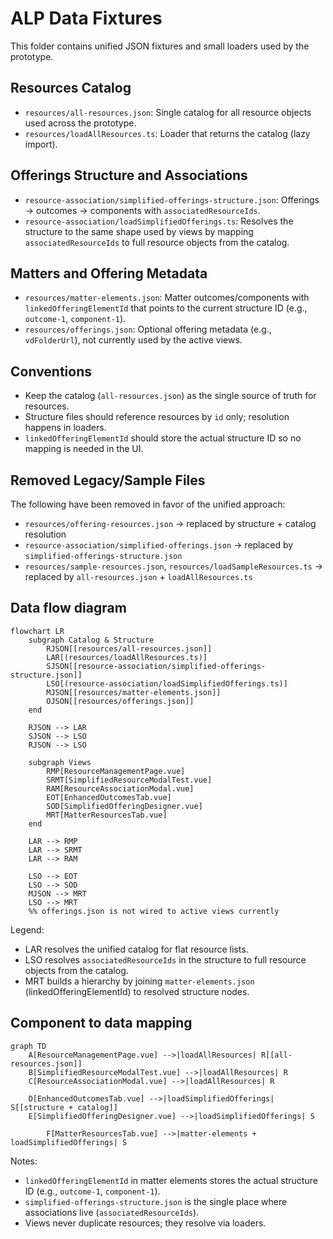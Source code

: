 # ALP Data Fixtures

This folder contains unified JSON fixtures and small loaders used by the prototype.

## Resources Catalog
- `resources/all-resources.json`: Single catalog for all resource objects used across the prototype.
- `resources/loadAllResources.ts`: Loader that returns the catalog (lazy import).

## Offerings Structure and Associations
- `resource-association/simplified-offerings-structure.json`: Offerings → outcomes → components with `associatedResourceIds`.
- `resource-association/loadSimplifiedOfferings.ts`: Resolves the structure to the same shape used by views by mapping `associatedResourceIds` to full resource objects from the catalog.

## Matters and Offering Metadata
- `resources/matter-elements.json`: Matter outcomes/components with `linkedOfferingElementId` that points to the current structure ID (e.g., `outcome-1`, `component-1`).
- `resources/offerings.json`: Optional offering metadata (e.g., `vdFolderUrl`), not currently used by the active views.

## Conventions
- Keep the catalog (`all-resources.json`) as the single source of truth for resources.
- Structure files should reference resources by `id` only; resolution happens in loaders.
- `linkedOfferingElementId` should store the actual structure ID so no mapping is needed in the UI.

## Removed Legacy/Sample Files
The following have been removed in favor of the unified approach:
- `resources/offering-resources.json` → replaced by structure + catalog resolution
- `resource-association/simplified-offerings.json` → replaced by `simplified-offerings-structure.json`
- `resources/sample-resources.json`, `resources/loadSampleResources.ts` → replaced by `all-resources.json` + `loadAllResources.ts`

## Data flow diagram

```mermaid
flowchart LR
	subgraph Catalog & Structure
		RJSON[[resources/all-resources.json]]
		LAR[(resources/loadAllResources.ts)]
		SJSON[[resource-association/simplified-offerings-structure.json]]
		LSO[(resource-association/loadSimplifiedOfferings.ts)]
		MJSON[[resources/matter-elements.json]]
		OJSON[[resources/offerings.json]]
	end

	RJSON --> LAR
	SJSON --> LSO
	RJSON --> LSO

	subgraph Views
		RMP[ResourceManagementPage.vue]
		SRMT[SimplifiedResourceModalTest.vue]
		RAM[ResourceAssociationModal.vue]
		EOT[EnhancedOutcomesTab.vue]
		SOD[SimplifiedOfferingDesigner.vue]
		MRT[MatterResourcesTab.vue]
	end

	LAR --> RMP
	LAR --> SRMT
	LAR --> RAM

	LSO --> EOT
	LSO --> SOD
	MJSON --> MRT
	LSO --> MRT
	%% offerings.json is not wired to active views currently
```

Legend:
- LAR resolves the unified catalog for flat resource lists.
- LSO resolves `associatedResourceIds` in the structure to full resource objects from the catalog.
- MRT builds a hierarchy by joining `matter-elements.json` (linkedOfferingElementId) to resolved structure nodes.

## Component to data mapping

```mermaid
graph TD
	A[ResourceManagementPage.vue] -->|loadAllResources| R[[all-resources.json]]
	B[SimplifiedResourceModalTest.vue] -->|loadAllResources| R
	C[ResourceAssociationModal.vue] -->|loadAllResources| R

	D[EnhancedOutcomesTab.vue] -->|loadSimplifiedOfferings| S[[structure + catalog]]
	E[SimplifiedOfferingDesigner.vue] -->|loadSimplifiedOfferings| S

		F[MatterResourcesTab.vue] -->|matter-elements + loadSimplifiedOfferings| S
```

Notes:
- `linkedOfferingElementId` in matter elements stores the actual structure ID (e.g., `outcome-1`, `component-1`).
- `simplified-offerings-structure.json` is the single place where associations live (`associatedResourceIds`).
- Views never duplicate resources; they resolve via loaders.

